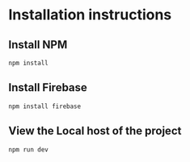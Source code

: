 # Installation instructions

## Install NPM
```
npm install
```
## Install Firebase
```
npm install firebase
```
## View the Local host of the project
```
npm run dev
```
